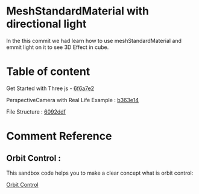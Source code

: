# MeshStandardMaterial with directional light


In the this commit we had learn how to use meshStandardMaterial and emmit light on it to see 3D Effect in cube.

# Table of content

Get Started with Three js - [6f6a7e2](https://github.com/Fardeen-Awais/Learning-Three-Js-/commit/6f6a7e2)

PerspectiveCamera with Real Life Example :  [b363e14](https://github.com/Fardeen-Awais/Learning-Three-Js-/commit/b363e14)

File Structure :  [6092ddf](https://github.com/Fardeen-Awais/Learning-Three-Js-/commit/6092ddf)


# Comment Reference 


## Orbit Control : 

This sandbox code helps you to make a clear concept what is orbit control:

[Orbit Control](https://codesandbox.io/s/04-threejs-orbitcontrols-forked-17dhe9)

